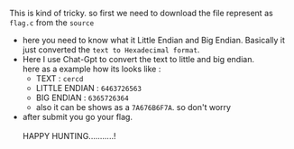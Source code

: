 This is kind of tricky. so first we need to download the file represent as `flag.c` from the `source ` 

- here you need to know what it Little Endian and Big Endian. Basically it just converted the `text to Hexadecimal format`.
- Here I use Chat-Gpt to convert the text to little and big endian.  
    here as a example how its looks like :
    - TEXT : `cercd`
    - LITTLE ENDIAN : `6463726563`
    - BIG ENDIAN : `6365726364`
    - also it can be shows as a `7A676B6F7A`. so don't worry
- after submit you go your flag.   
    <br/>HAPPY HUNTING...........!